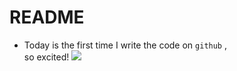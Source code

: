 # README <br>
* Today is the first time I write the code on `github` ,<br>
so excited!
![](http://www.baidu.com/img/bdlogo.gif)
